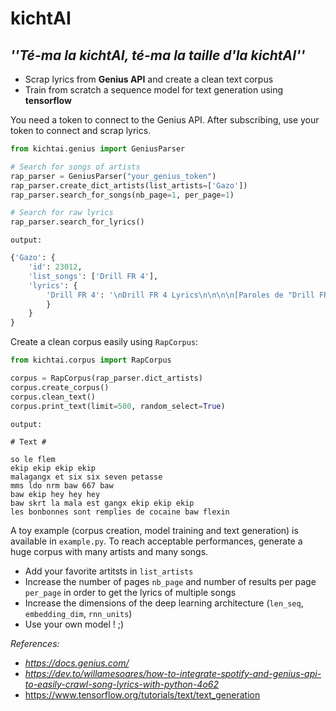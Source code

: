 # __kichtAI__
## *''Té-ma la kichtAI, té-ma la taille d'la kichtAI''*

- Scrap lyrics from __Genius API__ and create a clean text corpus
- Train from scratch a sequence model for text generation using __tensorflow__

You need a token to connect to the Genius API. After subscribing, use your token to connect and scrap lyrics.

```python
from kichtai.genius import GeniusParser

# Search for songs of artists
rap_parser = GeniusParser("your_genius_token")
rap_parser.create_dict_artists(list_artists=['Gazo'])
rap_parser.search_for_songs(nb_page=1, per_page=1)

# Search for raw lyrics
rap_parser.search_for_lyrics()

```
`output:`

```python
{'Gazo': {
    'id': 23012, 
    'list_songs': ['Drill FR 4'], 
    'lyrics': {
        'Drill FR 4': '\nDrill FR 4 Lyrics\n\n\n\n[Paroles de "Drill FR 4" ft. Freeze Corleone]\n\n[Intro : Gazo & Freeze Corleone]\nS/o le Flem\nEkip, ekip, ekip, ekip\nMaLaGaNgx et six-six-seven, pétasse\nMMS, LDO, NRM, (baw) 667, baw\nBaw, ekip,\u2005hey,\u2005hey, hey\nBaw, skrt,\u2005la MaLa est GaNgx, ekip, ekip,\u2005ekip\n\n[Refrain : Gazo]\nLes bonbonnes sont remplies de cocaïne (baw, flexin\')...'
        }
    }
}
```

Create a clean corpus easily using `RapCorpus`:

```python
from kichtai.corpus import RapCorpus

corpus = RapCorpus(rap_parser.dict_artists)
corpus.create_corpus()
corpus.clean_text()
corpus.print_text(limit=500, random_select=True)
```

`output:`

```
# Text #

so le flem
ekip ekip ekip ekip
malagangx et six six seven petasse
mms ldo nrm baw 667 baw
baw ekip hey hey hey
baw skrt la mala est gangx ekip ekip ekip
les bonbonnes sont remplies de cocaine baw flexin 
```

A toy example (corpus creation, model training and text generation) is available in `example.py`. To reach acceptable performances, generate a huge corpus with many artists and many songs.
- Add your favorite artitsts in `list_artists`
- Increase the number of pages `nb_page` and number of results per page `per_page` in order to get the lyrics of multiple songs
- Increase the dimensions of the deep learning architecture (`len_seq`, `embedding_dim`, `rnn_units`)
- Use your own model ! ;)

_References:_
- _https://docs.genius.com/_
- _https://dev.to/willamesoares/how-to-integrate-spotify-and-genius-api-to-easily-crawl-song-lyrics-with-python-4o62_
- https://www.tensorflow.org/tutorials/text/text_generation
